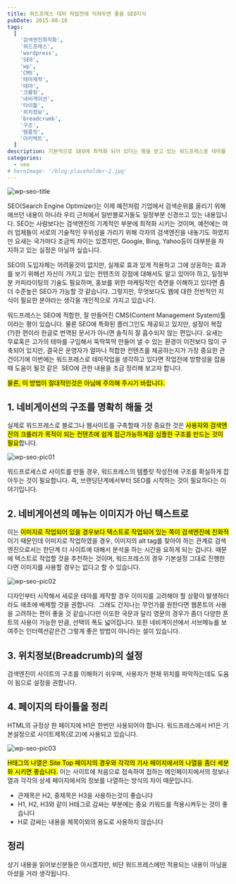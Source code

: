 ```yaml
---
title: 워드프레스 테마 작업전에 익혀두면 좋을 SEO지식
pubDate: 2015-08-18
tags:
  [
    '검색엔진최적화',
    '워드프레스',
    'wordpress',
    'SEO',
    'wp',
    'CMS',
    '테마제작',
    '테마',
    '크롤링',
    '네비게이션',
    '타이틀',
    '위치정보',
    'breadcrumb',
    '구조',
    '템플릿',
    '아키텍트',
  ]
description: 기본적으로 SEO에 최적화 되어 있다는 평을 받고 있는 워드프레스용 테마를 제작할 경우에 기본적으로 고려하면서 제작을 해두면 사이트의 트래픽향상에 도움이 될것이라 생각되는 몇가지를 소개해 드립니다.
categories:
  - seo
# heroImage: '/blog-placeholder-2.jpg'
---
```


![wp-seo-title](https://farm1.staticflickr.com/634/20600187006_5acfd84515_o.jpg)

SEO(Search Engine Optimizer)는 이제 예전처럼 기업에서 검색순위를 올리기 위해 애쓰던 내용이 아니라 우리 근처에서 일반블로거들도 일정부분 신경쓰고 있는 내용입니다. SEO는 사람보다는 검색엔진의 기계적인 부분에 최적화 시키는 것이며, 예전에는 여러 업체들이 서로의 기술적인 우위성을 가리기 위해 각자의 검색엔진을 내놓기도 하였지만 요새는 국가마다 조금씩 차이는 있겠지만, Google, Bing, Yahoo등이 대부분을 차지하고 있는 실정은 아닐까 싶습니다.

SEO의 도입자체는 어려울것이 없지만, 실제로 효과 있게 적용하고 그에 상응하는 효과를 보기 위해선 자신이 가지고 있는 컨텐츠의 강점에 대해서도 알고 있어야 하고, 일정부분 카피라이팅의 기술도 필요하며, 홍보를 위한 마케팅적인 측면을 이해하고 있다면 좀더 수준높은 SEO가 가능할 것 같습니다. 그렇지만, 무엇보다도 웹에 대한 전반적인 지식이 필요한 분야라는 생각을 개인적으로 가지고 있습니다.

워드프레스는 SEO에 적합한, 잘 만들어진 CMS(Content Management System)툴이라는 평이 있습니다. 물론 SEO에 특화된 플러그인도 제공되고 있지만, 설정이 복잡(?)한 편이라 한글로 번역된 문서가 아니면 솔직히 잘 흡수되지 않는 편입니다. 요새는 무료혹은 고가의 테마를 구입해서 뚝딱뚝딱 만들어 낼 수 있는 환경이 이전보다 많이 구축되어 있지만, 결국은 운영자가 얼마나 적합한 컨텐츠를 제공하는지가 가장 중요한 관건이기에 이번에는 워드프레스로 테마작업을 생각하고 있다면 작업전에 방향성을 잡을때 도움이 될것 같은  SEO에 관한 내용을 조금 정리해 보고자 합니다.

<mark>물론, 이 방법이 절대적인것은 아님에 주의해 주시기 바랍니다.</mark>

## 1. 네비게이션의 구조를 명확히 해둘 것

실제로 워드프레스로 블로그나 웹사이트를 구축할때 가장 중요한 것은 <mark>사용자와 검색엔진의 크롤러가 목적이 되는 컨텐츠에 쉽게 접근가능하게끔 심플한 구조를 만드는 것이 필요</mark>합니다.

![wp-seo-pic01](https://farm6.staticflickr.com/5827/20600186106_e64e6cf78a_c.jpg)

워드프로세스로 사이트를 만들 경우, 워드프레스의 템플릿 작성전에 구조를 확실하게 잡아두는 것이 필요합니다. 즉, 브랜딩단계에서부터 SEO를 시작하는 것이 필요하다는 이야기입니다.

## 2. 네비게이션의 메뉴는 이미지가 아닌 텍스트로

이는 <mark>이미지로 작업되어 있을 경우보다 텍스트로 작업되어 있는 쪽이 검색엔진에 친화적</mark>이기 때문인데 이미지로 작업하였을 경우, 이미지의 alt tag를 찾아야 하는 관계로 검색엔진으로서는 한단계 더 사이트에 대해서 분석을 하는 시간을 요하게 되는 겁니다. 때문에 텍스트로 작업할 것을 추천하는 것이며, 워드프레스의 경우 기본설정 그대로 진행한다면 이미지를 사용할 경우는 없다고 할 수 있습니다.

![wp-seo-pic02](https://farm1.staticflickr.com/766/20015919143_8fd8f47b4b_o.png)

디자인부터 시작해서 새로운 테마를 제작할 경우 이미지를 고려해야 할 상황이 발생하더라도 애초에 배제할 것을 권합니다.  그래도 간지나는 무언가를 원한다면 웹폰트의 사용을 고려하는 편이 좋을 것 같습니다만 이또한 국문과 달리 영문의 경우가 좀더 다양한 폰트의 사용이 가능한 만큼, 선택의 폭도 넓어집니다. 또한 네비게이션에서 서브메뉴를 보여주는 인터렉션같은건 그렇게 좋은 방법이 아니라는 설이 있습니다.

## 3. 위치정보(Breadcrumb)의 설정

검색엔진이 사이트의 구조를 이해하기 쉬우며, 사용자가 현재 위치를 파악하는데도 도움이 됨으로 설정을 권합니다.

## 4. 페이지의 타이틀을 정리

HTML의 규정상 한 페이지에 H1은 한번만 사용되어야 합니다. 워드프레스에서 H1은 기본설정으로 사이트제목(로고)에 사용되고 있습니다.

![wp-seo-pic03](https://farm1.staticflickr.com/567/20438426428_7e3255e83a_c.jpg)

<mark>H태그의 나열은 Site Top 페이지의 경우와 각각의 기사 페이지에서의 나열을 좀더 세분화 시키면 좋습니다.</mark> 이는 사이트에 처음으로 접속하여 접하는 메인페이지에서의 정보나열과 각각의 상세 페이지에서의 정보를 나열하는 방식의 차이 때문입니다.

- 큰제목은 H2, 중제목은 H3을 사용하는것이 좋습니다
- H1, H2, H3와 같이 H태그로 감싸는 부분에는 중요 키워드를 적용시켜두는 것이 좋습니다
- H로 감싸는 내용을 제목이외의 용도로 사용하지 않습니다

## 정리

상기 내용을 읽어보신분들은 아시겠지만, 비단 워드프레스에만 적용되는 내용이 아님을 아셨을 거라 생각됩니다.
